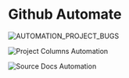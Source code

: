 # Github Automate

![AUTOMATION_PROJECT_BUGS](https://github.com/aareid10/github-automate/workflows/AUTOMATION_PROJECT_BUGS/badge.svg)

![Project Columns Automation](https://github.com/aareid10/github-automate/workflows/Project%20Columns%20Automation/badge.svg)

![Source Docs Automation](https://github.com/aareid10/github-automate/workflows/Source%20Docs%20Automation/badge.svg)
